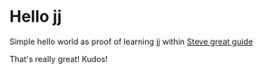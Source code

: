 # Hello jj

Simple hello world as proof of learning [jj](https://github.com/jj-vcs/jj) within [Steve great guide](https://steveklabnik.github.io/jujutsu-tutorial)

That's really great! Kudos!

